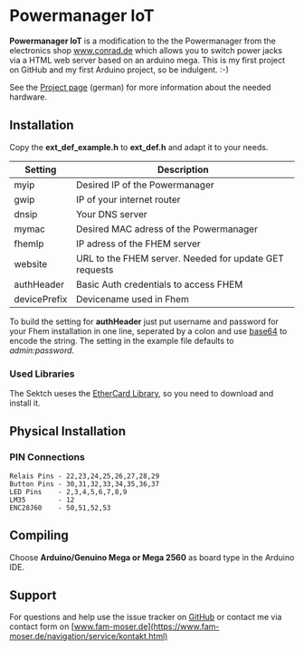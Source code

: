 # Powermanager IoT

**Powermanager IoT** is a modification to the the Powermanager from the electronics shop www.conrad.de which allows you to switch power jacks via a HTML web server based on an arduino mega. This is my first project on GitHub and my first Arduino project, so be indulgent. :-)

See the [Project page](https://www.fam-moser.de/blog/kmosers-tech-blog/computer/iot/power-manager-iot.html) (german) for more information about the needed hardware.

## Installation
Copy the **ext_def_example.h** to **ext_def.h** and adapt it to your needs.

| Setting | Description |
| --- | --- |
| myip | Desired IP of the Powermanager |
| gwip | IP of your internet router |
| dnsip | Your DNS server |
| mymac | Desired MAC adress of the Powermanager |
| fhemIp | IP adress of the FHEM server |
| website | URL to the FHEM server. Needed for update GET requests |
| authHeader | Basic Auth credentials to access FHEM |
| devicePrefix | Devicename used in Fhem |

To build the setting for **authHeader** just put username and password for your Fhem installation in one line, seperated by a colon and use [base64](https://www.base64encode.org/) to encode the string. The setting in the example file defaults to *admin:password*.

### Used Libraries

The Sektch ueses the [EtherCard Library](https://github.com/jcw/ethercard), so you need to download and install it.

## Physical Installation

### PIN Connections

	Relais Pins - 22,23,24,25,26,27,28,29
	Button Pins - 30,31,32,33,34,35,36,37
	LED Pins    - 2,3,4,5,6,7,8,9
    LM35        - 12
    ENC28J60    - 50,51,52,53

## Compiling
Choose **Arduino/Genuino Mega or Mega 2560** as board type in the Arduino IDE.

## Support

For questions and help use the issue tracker on [GitHub](https://github.com/kmoser77/powermanager_iot/issues) or contact me via contact form on [www.fam-moser.de](https://www.fam-moser.de/navigation/service/kontakt.html)